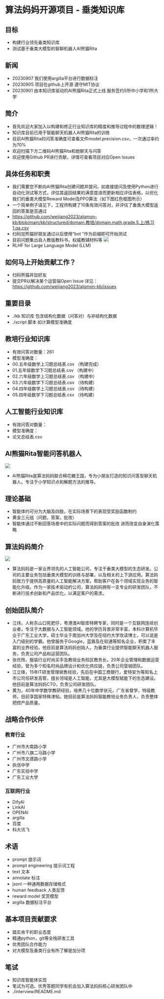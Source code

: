 # 算法妈妈开源项目 - 垂类知识库
## 目标
* 构建行业领先垂类知识库
* 测试基于垂类大模型的智聊机器人AI熊猫Rita

## 新闻
* 20230907 我们使用argilla平台进行数据标注
* 20230905 项目在github上开源 遵守MIT协议
* 20230901 由本知识库驱动的AI熊猫Rita正式上线 服务签约5所中小学和1所大学

## 简介
* 首先欢迎大家加入以构建和修正行业知识库的精度和推导过程中的数理逻辑！
* 知识库目前已用于智能聊天机器人AI熊猫Rita的训练
* 目前AI熊猫Rita的问答准确度可查看文件model.precision.csv，一次通过率约为70%
* 欢迎扫描下方二维码AI熊猫Rita和她聊天与问答
* 欢迎使用Github PR进行贡献，详情可查看项目对应Open Issues

## 具体任务和职责
* 我们需要您不断向AI熊猫Rita创建问题并提问，如直接提问及使用Python进行自动化测试等方式，评估其返回结果的满意度进而更新相应评估表格，以优化我们的垂类大模型Reward Model及PPO算法（如下图红色框图所示）
* 一个简单例子请见下，工程师构建了10条有效问答对，并评估了垂类大模型返回的答案是否通过
* https://github.com/weijiang2023/algmon-kb/blob/main/kb/structured/domain.教培/domain.math.grade.5.上/练习1.qa.csv
* 扫码加熊猫好朋友通过以后使用“bot ”作为前缀即可开始测试
* 目前问题集出自人教版教科书，权威教辅材料等
![](./algmon.llm.training.png)
* RLHF for Large Language Model (LLM)

## 如何马上开始贡献工作？
* 扫码熊猫并加好友
* 提交PR以解决某个运营端Open Issue 详见：https://github.com/weijiang2023/algmon-kb/issues

## 重要目录
* ./kb 知识库 包含结构化数据（问答对）与非结构化数据
* ./script 脚本 如计算模型准确度

## 教培行业知识库
* 有效问答对数量：261
* 模型准确度：
* 00.五年级数学上习题总结表.csv （构建完成）
* 01.五年级数学下习题总结表.csv （构建中）
* 02.六年级数学上习题总结表.csv （构建中）
* 03.六年级数学下习题总结表.csv （待构建）
* 04.四年级数学上习题总结表.csv （待构建）
* 05.四年级数学下习题总结表.csv （待构建）

## 人工智能行业知识库
* 有效问答对数量：
* 模型准确度：
* 论文总结表.csv

## AI熊猫Rita智能问答机器人
![](./algmon.core.product.02.png)
* AI熊猫Rita是算法妈妈联合棉花糖王国，专为小朋友打造的知识问答型聊天机器人。专注于小学知识点和解题方法的推导。

## 理论基础
* 智能体约可分为大脑及四肢，在实际场景下的表现受奖励函数制约
* 黄金三元组（问题，答案，批改）
* 智能体通过不断回答场景中的实际问题而得到答案的批改 进而改变自身演化策略

## 算法妈妈简介
![](./algmon.company.logo.png)
* 算法妈妈是一家业界领先的人工智能公司，专注于垂类大模型的生态研发。公司的主要业务包括垂类大模型的训练与部署，以及相关的上下游应用。算法妈妈致力于提供高质量的人工智能解决方案，帮助客户在各个领域实现业务的智能化升级。作为一家技术驱动的公司，算法妈妈拥有一支专业的研发团队，不断进行技术创新和产品优化，以满足客户的需求。

## 创始团队简介
* 江纬，人称东山口死肥仔，粤港澳AI智库特聘专家，同时是一个互联网连续创业者，专注于大数据与人工智能领域。他的学历背景非常丰富，本科计算机毕业于广东工业大学，硕士毕业于南加州大学及在纽约大学攻读博士，可以说是入门级别的学霸。他曾服务于Google，蓝盾及在软通等知名企业，积累了丰富的业界经验。他目前是算法妈妈创始人，为垂类行业提供智能聊天机器人服务，负责公司产品和运营团队。
* 张优玲，服装行业时尚买手及教培业务校区教务长，20年企业管理和数据运营经验，曾为多个知名时尚品牌设计和优化供应链，负责公司营销团队。
* 江立锋，15年IT研发管理销售经验，先后在中国工商银行，爱特安为等知名上市公司任研发高管，擅长领域是人工智能，尤其是大模型赋能下的生态建设。他目前是算法妈妈CTO，负责公司研发团队。
* 黄为，40年中学数学教研经验，培养几十位数学状元，广东省督学，特级教师，目前享国家特殊津贴。她目前是算法妈妈智能教培业务负责人，负责整体把控产品质量。

## 战略合作伙伴
### 教育行业
* 广州市大南路小学
* 广州市八旗二马路小学
* 广州市文德路小学
* 执信中学
* 广东实验中学
* 广东工业大学

### 互联网行业
* DifyAI
* LinkAI
* OPENAI
* argilla
* 百度
* 科大讯飞

## 术语
* prompt 提示词
* prompt engineering 提示词工程
* text 文本
* annotate 标注
* jsonl 一种通用数据存储格式
* human feedback 人类反馈
* reward model 奖赏模型
* argilla 数据标注平台

## 基本项目贡献要求
* 踏实肯干的职业态度
* 精通python，git等全栈研发工具
* 优秀团队合作能力
* 对大模型及垂类行业有所了解是加分项

## 笔试
* 知识库智能体实现
* 笔试为可选，优秀答题同学有机会加入算法妈妈核心研发团队中
* ./interview/README.md